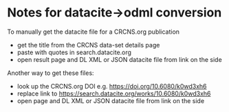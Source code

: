 # Notes for datacite->odml conversion

To manually get the datacite file for a CRCNS.org publication
- get the title from the CRCNS data-set details page
- paste with quotes in search.datacite.org
- open result page and DL XML or JSON datacite file from link on the side 

Another way to get these files:
- look up the CRCNS.org DOI e.g. https://doi.org/10.6080/k0wd3xh6 
- replace link to https://search.datacite.org/works/10.6080/k0wd3xh6
- open page and DL XML or JSON datacite file from link on the side
